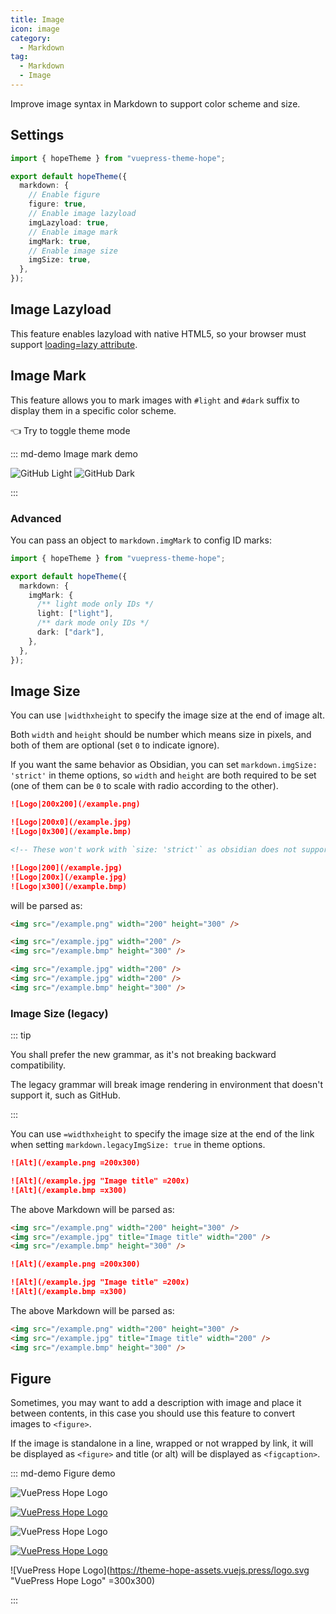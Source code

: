 ```yaml
---
title: Image
icon: image
category:
  - Markdown
tag:
  - Markdown
  - Image
---
```


Improve image syntax in Markdown to support color scheme and size.

<!-- more -->

## Settings

```ts twoslash {6,8,10,12} title=".vuepress/theme.ts"
import { hopeTheme } from "vuepress-theme-hope";

export default hopeTheme({
  markdown: {
    // Enable figure
    figure: true,
    // Enable image lazyload
    imgLazyload: true,
    // Enable image mark
    imgMark: true,
    // Enable image size
    imgSize: true,
  },
});
```

## Image Lazyload

This feature enables lazyload with native HTML5, so your browser must support [loading=lazy attribute](https://caniuse.com/loading-lazy-attr).

## Image Mark

This feature allows you to mark images with `#light` and `#dark` suffix to display them in a specific color scheme.

<ColorModeSwitch /> 👈 Try to toggle theme mode

::: md-demo Image mark demo

![GitHub Light](/assets/image/github-light.svg#dark)
![GitHub Dark](/assets/image/github-dark.svg#light)

:::

### Advanced

You can pass an object to `markdown.imgMark` to config ID marks:

```ts twoslash {7,9} title=".vuepress/theme.ts"
import { hopeTheme } from "vuepress-theme-hope";

export default hopeTheme({
  markdown: {
    imgMark: {
      /** light mode only IDs */
      light: ["light"],
      /** dark mode only IDs */
      dark: ["dark"],
    },
  },
});
```

## Image Size

You can use `|widthxheight` to specify the image size at the end of image alt.

Both `width` and `height` should be number which means size in pixels, and both of them are optional (set `0` to indicate ignore).

If you want the same behavior as Obsidian, you can set `markdown.imgSize: 'strict'` in theme options, so `width` and `height` are both required to be set (one of them can be `0` to scale with radio according to the other).

```md
![Logo|200x200](/example.png)

![Logo|200x0](/example.jpg)
![Logo|0x300](/example.bmp)

<!-- These won't work with `size: 'strict'` as obsidian does not support them -->

![Logo|200](/example.jpg)
![Logo|200x](/example.jpg)
![Logo|x300](/example.bmp)
```

will be parsed as:

```html
<img src="/example.png" width="200" height="300" />

<img src="/example.jpg" width="200" />
<img src="/example.bmp" height="300" />

<img src="/example.jpg" width="200" />
<img src="/example.jpg" width="200" />
<img src="/example.bmp" height="300" />
```

### Image Size (legacy)

::: tip

You shall prefer the new grammar, as it's not breaking backward compatibility.

The legacy grammar will break image rendering in environment that doesn't support it, such as GitHub.

:::

You can use `=widthxheight` to specify the image size at the end of the link when setting `markdown.legacyImgSize: true` in theme options.

```md
![Alt](/example.png =200x300)

![Alt](/example.jpg "Image title" =200x)
![Alt](/example.bmp =x300)
```

The above Markdown will be parsed as:

```html
<img src="/example.png" width="200" height="300" />
<img src="/example.jpg" title="Image title" width="200" />
<img src="/example.bmp" height="300" />
```

```md
![Alt](/example.png =200x300)

![Alt](/example.jpg "Image title" =200x)
![Alt](/example.bmp =x300)
```

The above Markdown will be parsed as:

```html
<img src="/example.png" width="200" height="300" />
<img src="/example.jpg" title="Image title" width="200" />
<img src="/example.bmp" height="300" />
```

## Figure

Sometimes, you may want to add a description with image and place it between contents, in this case you should use this feature to convert images to `<figure>`.

If the image is standalone in a line, wrapped or not wrapped by link, it will be displayed as `<figure>` and title (or alt) will be displayed as `<figcaption>`.

<!-- markdownlint-disable MD034 -->

::: md-demo Figure demo

![VuePress Hope Logo](/favicon.ico)

[![VuePress Hope Logo](/favicon.ico)](https://theme-hope.vuejs.press/)

![VuePress Hope Logo](/favicon.ico "VuePress Hope Logo")

[![VuePress Hope Logo](/favicon.ico "VuePress Hope Logo")](https://theme-hope.vuejs.press/)

![VuePress Hope Logo](https://theme-hope-assets.vuejs.press/logo.svg "VuePress Hope Logo" =300x300)

:::

<!-- markdownlint-enable MD034 -->

<script setup lang="ts">
import ColorModeSwitch from "@theme-hope/modules/outlook/components/ColorModeSwitch";
</script>
